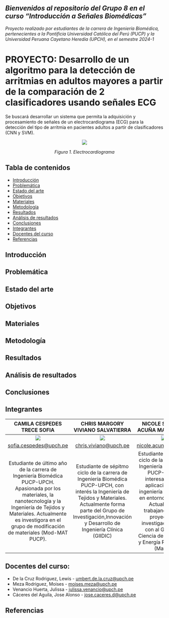 ## *Bienvenidos al repositorio del Grupo 8 en el curso “Introducción a Señales Biomédicas”*
_Proyecto realizado por estudiantes de la carrera de Ingeniería Biomédica, pertenecientes a la Pontificia Universidad Católica del Perú (PUCP) y la Universidad Peruana Cayetano Heredia (UPCH), en el semestre 2024-1_

# **PROYECTO: Desarrollo de un algoritmo para la detección de arritmias en adultos mayores a partir de la comparación de 2 clasificadores usando señales ECG**
Se buscará desarrollar un sistema que permita la adquisición y procesamiento de señales de un electrocardiograma (ECG) para la detección del tipo de arritmia en pacientes adultos a partir de clasificadores (CNN y SVM).

<p align="center">  
<image src ="https://github.com/sofiacespedes22/ISB_2024_G8/assets/164541825/b127d17a-f956-476d-9281-47ab93999567"> 
</p>
<p align="center"><i>Figura 1. Electrocardiograma</i></p>

## Tabla de contenidos
- [Introducción](#intro)
- [Problemática](#problematica)
- [Estado del arte](#estado)
- [Objetivos](#objetivos)
- [Materiales](#materiales)
- [Metodología](#metodologia)
- [Resultados](#resultados)
- [Análisis de resultados](#analisis)
- [Conclusiones](#conclusiones)
- [Integrantes](#integrantes)
- [Docentes del curso](#docentes)
- [Referencias](#referencias)

<a name="intro"></a>
## Introducción

<a name="problematica"></a>
## Problemática

<a name="estado"></a>
## Estado del arte

<a name="objetivos"></a>
## Objetivos

<a name="materiales"></a>
## Materiales

<a name="metodologia"></a>
## Metodología

<a name="resultados"></a>
## Resultados

<a name="analisis"></a>
## Análisis de resultados

<a name="conclusiones"></a>
## Conclusiones

<a name="integrantes"></a>
## Integrantes
<p align="center">

|**CAMILA CESPEDES TRECE SOFIA**|**CHRIS MARGORY VIVIANO SALVATIERRA**|**NICOLE STEFANY ACUÑA MALPARTIDA**|**HAROLD ALONSO ALEMÁN RAMIREZ**|
|:-----------------------------:|:-----------------------------------:|:---------------------------------:|:------------------------------:|
|<image src="https://github.com/sofiacespedes22/ISB_2024_G8/assets/164541825/c1777d5e-c6a9-44af-9c63-50191a33c99d"> | <image src="https://github.com/sofiacespedes22/ISB_2024_G8/assets/164541825/2e35eae2-2687-4834-ad24-e1687f64e66e"> | <image src="https://github.com/sofiacespedes22/ISB_2024_G8/assets/164541825/d8213425-cc5d-4177-a49a-a034dad09d43"> | <image src="https://github.com/sofiacespedes22/ISB_2024_G8/assets/164541825/991fdbfd-2dc6-4fe9-be24-f5403c0b02b7"> |
|sofia.cespedes@upch.pe|chris.viviano@upch.pe|nicole.acuna@upch.pe|harold.aleman@upch.pe|
|Estudiante de último año de la carrera de Ingeniería Biomédica PUCP-UPCH. Apasionada por los materiales, la nanotecnología y la Ingeniería de Tejidos y Materiales. Actualmente es investigora en el grupo de modificación de materiales (Mod-MAT PUCP).|Estudiante de sépitmo ciclo de la carrera de Ingeniería Biomédica PUCP-UPCH, con interés la Ingeniería de Tejidos y Materiales. Actualmente forma parte del Grupo de Investigación,Innovación y Desarrollo de Ingeniería Clínica (GIIDIC)| Estudiante de noveno ciclo de la carrera de Ingeniería Biomédica PUCP-UPCH, interesada en la aplicación de la ingeniería biomédica en entornos clínicos. Actualmente trabajando en un proyecto de investigación junto con al Grupo de Ciencia de Materiales y Energía Renovables (MatEr).|Estudiante de la carrera de Ingeniería Biomédica PUCP-UPCH. Actualmente realizando pasantías en el Instituto Nacional del Niño y en simulación médica en la UPCH. Además cuenta con una empresa que se dedica a utilizar tecnología para optimizar procesos agropecuarios. 
<p align="center"></i></p>
</div>

<a name="docentes"></a>
## Docentes del curso:
- De la Cruz Rodriguez, Lewis - umbert.de.la.cruz@upch.pe
- Meza Rodriguez, Moises - moises.meza@upch.pe
- Venancio Huerta, Julissa - julissa.venancio@upch.pe
- Cáceres del Aguila, Jose Alonso - jose.caceres.d@upch.pe

<a name="referencias"></a>
## Referencias
